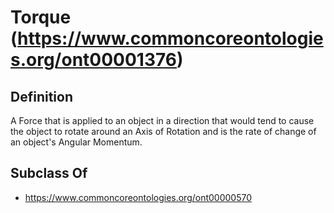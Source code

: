 # Torque (https://www.commoncoreontologies.org/ont00001376)

## Definition
A Force that is applied to an object in a direction that would tend to cause the object to rotate around an Axis of Rotation and is the rate of change of an object's Angular Momentum.

## Subclass Of
- https://www.commoncoreontologies.org/ont00000570

